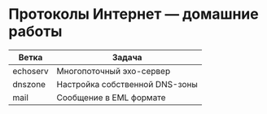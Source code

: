 # Протоколы Интернет — домашние работы
| Ветка    | Задача                         |
|----------|--------------------------      |
| echoserv | Многопоточный эхо-сервер       |
| dnszone  | Настройка собственной DNS-зоны |
| mail     | Сообщение в EML формате        |
